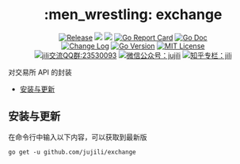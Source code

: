 <!-- markdownlint-disable MD041 -->
<h1 align="center">:men_wrestling: exchange</h1>
<p align="center">
<!--  -->
<a href="https://github.com/jujili/ex/releases"> <img src="https://img.shields.io/github/v/tag/jujili/ex?include_prereleases&sort=semver" alt="Release" title="Release"></a>
<!--  -->
<a href="https://www.travis-ci.org/jujili/ex"><img src="https://www.travis-ci.org/jujili/ex.svg?branch=master"/></a>
<!--  -->
<a href="https://codecov.io/gh/jujili/ex"><img src="https://codecov.io/gh/jujili/ex/branch/master/graph/badge.svg"/></a>
<!--  -->
<a href="https://goreportcard.com/report/github.com/jujili/ex"><img src="https://goreportcard.com/badge/github.com/jujili/ex" alt="Go Report Card" title="Go Report Card"/></a>
<!--  -->
<a href="http://godoc.org/github.com/jujili/ex"><img src="https://img.shields.io/badge/godoc-ta-blue.svg" alt="Go Doc" title="Go Doc"/></a>
<!--  -->
<br/>
<!--  -->
<a href="https://github.com/jujili/ex/blob/master/CHANGELOG.md"><img src="https://img.shields.io/badge/Change-Log-blueviolet.svg" alt="Change Log" title="Change Log"/></a>
<!--  -->
<a href="https://golang.google.cn"><img src="https://img.shields.io/github/go-mod/go-version/jujili/ex" alt="Go Version" title="Go Version"/></a>
<!--  -->
<a href="https://github.com/jujili/ex/blob/master/LICENSE"><img src="https://img.shields.io/badge/License-MIT-blue.svg" alt="MIT License" title="MIT License"/></a>
<!--  -->
<br/>
<!--  -->
<a target="_blank" href="//shang.qq.com/wpa/qunwpa?idkey=7f61280435c41608fb8cb96cf8af7d31ef0007c44b223c9e3596ce84dec329bc"><img border="0" src="https://img.shields.io/badge/QQ%20群-23%2053%2000%2093-blue.svg" alt="jili交流QQ群:23530093" title="jili交流QQ群:23530093"></a>
<!--  -->
<a href="https://mp.weixin.qq.com/s?__biz=MzA4MDU4NDI5Mw==&mid=2455230332&idx=1&sn=8086c43e259b0012596ed63d6ecd7d10&chksm=88017c76bf76f5604f2f3280ffd96029b5ccaf99db48d18066d3e3bc9bc8a2e1a05de1a3225f&mpshare=1&scene=1&srcid=&sharer_sharetime=1578553397373&sharer_shareid=5ce52651949258759d82d1bf31b455b5#rd"><img src="https://img.shields.io/badge/微信公众号-jujili-success.svg" alt="微信公众号：jujili" title="微信公众号：jujili"/></a>
<!--  -->
<a href="https://zhuanlan.zhihu.com/jujili"><img src="https://img.shields.io/badge/知乎专栏-jili-blue.svg" alt="知乎专栏：jili" title="知乎专栏：jili"/></a>
<!--  -->
</p>

对交易所 API 的封装

- [安装与更新](#%e5%ae%89%e8%a3%85%e4%b8%8e%e6%9b%b4%e6%96%b0)

## 安装与更新

在命令行中输入以下内容，可以获取到最新版

```shell
go get -u github.com/jujili/exchange
```
